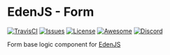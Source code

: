 # EdenJS - Form
[![TravisCI](https://travis-ci.com/eden-js/form.svg?branch=master)](https://travis-ci.com/eden-js/form)
[![Issues](https://img.shields.io/github/issues/eden-js/form.svg)](https://github.com/eden-js/form/issues)
[![License](https://img.shields.io/badge/license-MIT-blue.svg)](https://github.com/eden-js/form)
[![Awesome](https://img.shields.io/badge/awesome-true-green.svg)](https://github.com/eden-js/form)
[![Discord](https://img.shields.io/discord/583845970433933312.svg)](https://discord.gg/5u3f3up)

Form base logic component for [EdenJS](https://github.com/edenjs-cli)